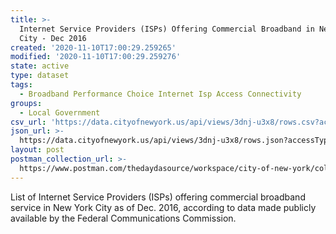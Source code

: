 ```yaml
---
title: >-
  Internet Service Providers (ISPs) Offering Commercial Broadband in New York
  City - Dec 2016
created: '2020-11-10T17:00:29.259265'
modified: '2020-11-10T17:00:29.259276'
state: active
type: dataset
tags:
  - Broadband Performance Choice Internet Isp Access Connectivity
groups:
  - Local Government
csv_url: 'https://data.cityofnewyork.us/api/views/3dnj-u3x8/rows.csv?accessType=DOWNLOAD'
json_url: >-
  https://data.cityofnewyork.us/api/views/3dnj-u3x8/rows.json?accessType=DOWNLOAD
layout: post
postman_collection_url: >-
  https://www.postman.com/thedaydasource/workspace/city-of-new-york/collection/15909983-285003ab-9b59-4558-bd27-8262eabae3bd
---
```

List of Internet Service Providers (ISPs) offering commercial broadband service in New York City as of Dec. 2016, according to data made publicly available by the Federal Communications Commission.
